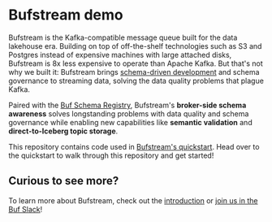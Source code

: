 # Bufstream demo

Bufstream is the Kafka-compatible message queue built for the data lakehouse era. Building on top of off-the-shelf technologies such as S3 and Postgres instead of expensive machines with large attached disks, Bufstream is 8x less expensive to operate than Apache Kafka. But that's not why we built it: Bufstream brings [schema-driven development](https://buf.build/blog/kafka-schema-driven-development) and schema governance to streaming data, solving the data quality problems that plague Kafka.

Paired with the [Buf Schema Registry](../bsr/index.md), Bufstream's **broker-side schema awareness** solves longstanding problems with data quality and schema governance while enabling new capabilities like **semantic validation** and **direct-to-Iceberg topic storage**.

This repository contains code used in [Bufstream's quickstart](https://buf.build/docs/bufstream/quickstart).
Head over to the quickstart to walk through this repository and get started!

## Curious to see more?

To learn more about Bufstream, check out the
[introduction](https://buf.build/docs/bufstream/) or
[join us in the Buf Slack](https://buf.build/links/slack)!
